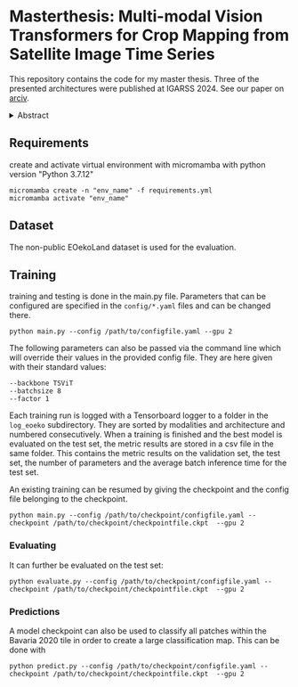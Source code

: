 # Masterthesis: Multi-modal Vision Transformers for Crop Mapping from Satellite Image Time Series

This repository contains the code for my master thesis. Three of the presented architectures were published at IGARSS 2024. See our paper on [arciv](https://git.tu-berlin.de/rsim/eoekoland). 

<details><summary>Abstract</summary>
Using images acquired by different satellite sensors has been shown to improve classification
performance in the framework of crop mapping from satellite image time series (SITS). Current
state-of-the-art architectures utilize self-attention to process the temporal dimension and convo-
lutions for the spatial dimensions of SITS. Motivated by the success of purely attention-based
architectures in crop mapping from single-modal SITS, we introduce several multi-modal, multi-
temporal architectures based on the single-modal Temporo-Spatial Vision Transformer (TSViT).
In order to enable it to incorporate features from multiple modalities to produce a single predic-
tion, our architectures use either a modified token embedding or a modified temporal encoder. To
assess their effectiveness, we compare them with each other as well as to single-modal baselines
and two existing architectures from the literature. Experiments are conducted on the EOekoLand
dataset for multi-modal multi-temporal crop mapping. The data contains two optical modalities
of different spatial, spectral and temporal resolutions as well as a third modality consisting of
synthetic aperture radar (SAR) images. Results show that our proposed architectures achieve
clear improvements over single-modal baselines. Moreover, we find that directly deriving to-
kens from the fused input achieves better results than using a separate token embedding for each
modality and fuse later in the TSViT architecture. Among proposed architectures with separate
token embeddings for each modality, those with modality-specific temporal encoders outper-
form architectures that use a single temporal encoder. In a detailed ablation study we investigate
the effect of hyperparameters on the performance of our most successful architectures. Finally, it
is shown that the proposed architectures outperform two other crop mapping architectures from
the literature which further affirms their effectiveness for multi-modal crop mapping.
</details>


## Requirements
create and activate virtual environment with micromamba with python version "Python 3.7.12"
```
micromamba create -n "env_name" -f requirements.yml
micromamba activate "env_name"
```

## Dataset
The non-public EOekoLand dataset is used for the evaluation. 

## Training
training and testing is done in the main.py file. Parameters that can be configured are specified in the `config/*.yaml` files and can be changed there.
```
python main.py --config /path/to/configfile.yaml --gpu 2
```

The following parameters can also be passed via the command line which will override their values in the provided config file. They are here given with their standard values:
```
--backbone TSViT
--batchsize 8
--factor 1
```

Each training run is logged with a Tensorboard logger to a folder in the `log_eoeko` subdirectory. They are sorted by modalities and architecture and numbered consecutively. When a training is finished and the best model is evaluated on the test set, the metric results are stored in a csv file in the same folder. This contains the metric results on the validation set, the test set, the number of parameters and the average batch inference time for the test set. 


An existing training can be resumed by giving the checkpoint and the config file belonging to the checkpoint. 
```
python main.py --config /path/to/checkpoint/configfile.yaml --checkpoint /path/to/checkpoint/checkpointfile.ckpt  --gpu 2
```

### Evaluating
It can further be evaluated on the test set:
```
python evaluate.py --config /path/to/checkpoint/configfile.yaml --checkpoint /path/to/checkpoint/checkpointfile.ckpt  --gpu 2
```

### Predictions
A model checkpoint can also be used to classify all patches within the Bavaria 2020 tile in order to create a large classification map. This can be done with
```
python predict.py --config /path/to/checkpoint/configfile.yaml --checkpoint /path/to/checkpoint/checkpointfile.ckpt  --gpu 2
```

